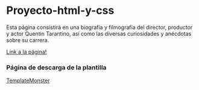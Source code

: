 # Proyecto-html-y-css

Esta página consistirá en una biografía y filmografía del director, productor y actor Quentin Tarantino, así como las diversas curiosidades y anécdotas sobre su carrera.

[Link a la página!](http://luisaostuff.ddns.net)

### Página de descarga de la plantilla

[TemplateMonster](https://www.templatemonster.com/)
